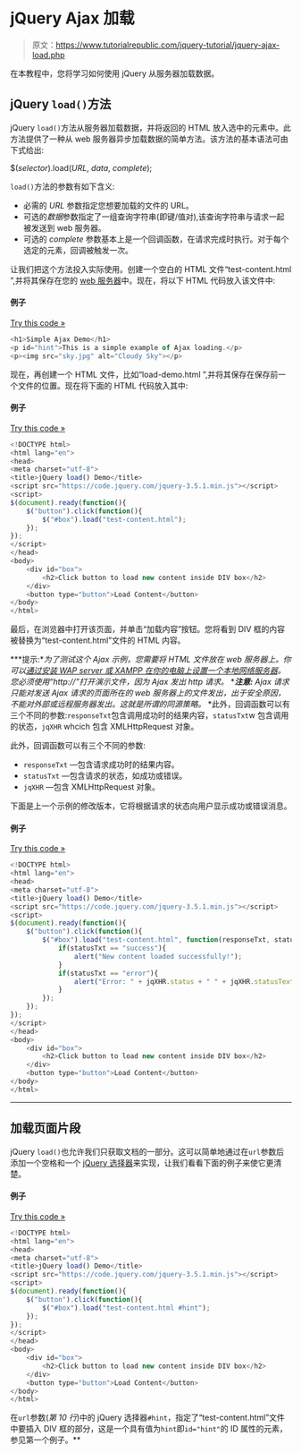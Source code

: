 # jQuery Ajax 加载

> 原文：<https://www.tutorialrepublic.com/jquery-tutorial/jquery-ajax-load.php>

在本教程中，您将学习如何使用 jQuery 从服务器加载数据。

## jQuery `load()`方法

jQuery `load()`方法从服务器加载数据，并将返回的 HTML 放入选中的元素中。此方法提供了一种从 web 服务器异步加载数据的简单方法。该方法的基本语法可由下式给出:

$(*selector*).load(*URL*, *data*, *complete*);

`load()`方法的参数有如下含义:

*   必需的 *URL* 参数指定您想要加载的文件的 URL。
*   可选的*数据*参数指定了一组查询字符串(即键/值对),该查询字符串与请求一起被发送到 web 服务器。
*   可选的 *complete* 参数基本上是一个回调函数，在请求完成时执行。对于每个选定的元素，回调被触发一次。

让我们把这个方法投入实际使用。创建一个空白的 HTML 文件“test-content.html ”,并将其保存在您的 [web 服务器](/php-tutorial/php-get-started.php)中。现在，将以下 HTML 代码放入该文件中:

#### 例子

[Try this code »](../codelab.php?topic=jquery&file=load-content-inside-an-element-from-a-file "Try this code using online Editor")

```js
<h1>Simple Ajax Demo</h1>
<p id="hint">This is a simple example of Ajax loading.</p>
<p><img src="sky.jpg" alt="Cloudy Sky"></p>
```

现在，再创建一个 HTML 文件，比如“load-demo.html ”,并将其保存在保存前一个文件的位置。现在将下面的 HTML 代码放入其中:

#### 例子

[Try this code »](../codelab.php?topic=jquery&file=load-content-inside-an-element-from-a-file "Try this code using online Editor")

```js
<!DOCTYPE html>
<html lang="en">
<head>
<meta charset="utf-8">
<title>jQuery load() Demo</title>
<script src="https://code.jquery.com/jquery-3.5.1.min.js"></script>
<script>
$(document).ready(function(){
    $("button").click(function(){
        $("#box").load("test-content.html");
    });
});
</script>
</head>
<body>
    <div id="box">
        <h2>Click button to load new content inside DIV box</h2>
    </div>
    <button type="button">Load Content</button>
</body>
</html>
```

最后，在浏览器中打开该页面，并单击“加载内容”按钮。您将看到 DIV 框的内容被替换为“test-content.html”文件的 HTML 内容。

 ***提示:**为了测试这个 Ajax 示例，您需要将 HTML 文件放在 web 服务器上。你可以[通过安装 WAP server 或 XAMPP 在你的电脑上设置一个本地网络服务器](../php-tutorial/php-get-started.php)。您必须使用“http://”打开演示文件，因为 Ajax 发出 http 请求。*  ****注意:** Ajax 请求只能对发送 Ajax 请求的页面所在的 web 服务器上的文件发出，出于安全原因，不能对外部或远程服务器发出。这就是所谓的同源策略。*  *此外，回调函数可以有三个不同的参数:`responseTxt`包含调用成功时的结果内容，`statusTxt`w 包含调用的状态，`jqXHR` whcich 包含 XMLHttpRequest 对象。

此外，回调函数可以有三个不同的参数:

*   `responseTxt` —包含请求成功时的结果内容。
*   `statusTxt` —包含请求的状态，如成功或错误。
*   `jqXHR` —包含 XMLHttpRequest 对象。

下面是上一个示例的修改版本，它将根据请求的状态向用户显示成功或错误消息。

#### 例子

[Try this code »](../codelab.php?topic=jquery&file=execute-code-based-upon-load-request-response "Try this code using online Editor")

```js
<!DOCTYPE html>
<html lang="en">
<head>
<meta charset="utf-8">
<title>jQuery load() Demo</title>
<script src="https://code.jquery.com/jquery-3.5.1.min.js"></script>
<script>
$(document).ready(function(){
    $("button").click(function(){
        $("#box").load("test-content.html", function(responseTxt, statusTxt, jqXHR){
            if(statusTxt == "success"){
                alert("New content loaded successfully!");
            }
            if(statusTxt == "error"){
                alert("Error: " + jqXHR.status + " " + jqXHR.statusText);
            }
        });
    });
});
</script>
</head>
<body>
    <div id="box">
        <h2>Click button to load new content inside DIV box</h2>
    </div>
    <button type="button">Load Content</button>
</body>
</html>
```

* * *

## 加载页面片段

jQuery `load()`也允许我们只获取文档的一部分。这可以简单地通过在`url`参数后添加一个空格和一个 [jQuery 选择器](#)来实现，让我们看看下面的例子来使它更清楚。

#### 例子

[Try this code »](../codelab.php?topic=jquery&file=load-content-of-selected-element-from-a-file "Try this code using online Editor")

```js
<!DOCTYPE html>
<html lang="en">
<head>
<meta charset="utf-8">
<title>jQuery load() Demo</title>
<script src="https://code.jquery.com/jquery-3.5.1.min.js"></script>
<script>
$(document).ready(function(){
    $("button").click(function(){
        $("#box").load("test-content.html #hint");
    });
});
</script>
</head>
<body>
    <div id="box">
        <h2>Click button to load new content inside DIV box</h2>
    </div>
    <button type="button">Load Content</button>
</body>
</html>
```

在`url`参数(*第 10 行*)中的 jQuery 选择器`#hint`，指定了“test-content.html”文件中要插入 DIV 框的部分，这是一个具有值为`hint`即`id="hint"`的 ID 属性的元素，参见第一个例子。**